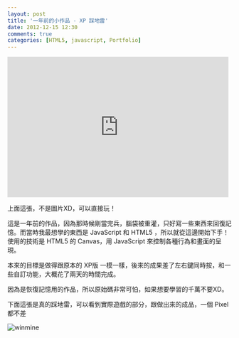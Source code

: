 ```yaml
---
layout: post
title: '一年前的小作品 - XP 踩地雷'
date: 2012-12-15 12:30
comments: true
categories: [HTML5, javascript, Portfolio]
---
```


<iframe src="http://tonilin.github.io/portfolio/winmine/index.htm" scrolling="no" frameborder="0"  height="316" width="497" allowtransparency="true"></iframe>

上面這張，不是圖片XD，可以直接玩！

這是一年前的作品，因為那時候剛當完兵，腦袋被重灌，只好寫一些東西來回復記憶。而當時我最想學的東西是 JavaScript 和 HTML5 ，所以就從這邊開始下手！
使用的技術是 HTML5 的 Canvas，用 JavaScript 來控制各種行為和畫面的呈現。

本來的目標是做得跟原本的 XP版 一模一樣，後來的成果差了左右鍵同時按，和一些自訂功能，大概花了兩天的時間完成。

因為是恢復記憶用的作品，所以原始碼非常可怕，如果想要學習的千萬不要XD。


下面這張是真的踩地雷，可以看到實際遊戲的部分，跟做出來的成品，一個 Pixel 都不差

![winmine](http://user-image.logdown.io/user/7/blog/530/post/935/D3UaF7fTqCnLhjF1knmW_winmine.gif)



